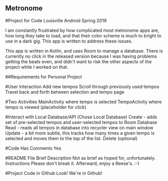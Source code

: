 ## Metronome

#Project for Code Louisville Android Spring 2019

I am constantly frustrated by how complicated most metronome apps are, how long they take to load, and that their color scheme is much to bright to use in a dark gig. This app is written to address these issues.

This app is written in Kotlin, and uses Room to manage a database. There is currently no click in the released version because I was having problems getting the beats even, and didn't want to risk the other aspects of the project while I worked on that.

##Requirements for Personal Project

#User Interaction
    Add new tempos
    Scroll through previously used tempos
    Travel back and forth between selection and tempo page

#Two Activities
    MainActivity where tempo is selected
    TempoActivity where tempo is viewed (placeholder for click)

#Interact with Local Database/API  (Chose Local Database)
    Create - adds set of pre-selected tempos and user-selected tempos to Room Database
    Read - reads all tempos in database into recycler view on main window
    Update - a bit more subtle, this tracks how many times a given tempo is selected and moves them to the top of the list.
    Delete (optional)

#Code Has Comments
    Yes

#README File
    Brief Description
        Not as brief as hoped for, unfortunately.
    Instructions
        Please don't break it. Afterward, enjoy a Reese's. :-)


#Project Code in Github
Look! We're in Github!


